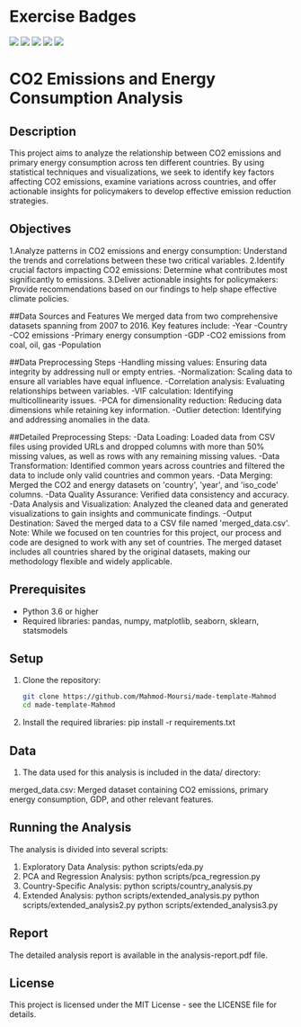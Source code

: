 # Exercise Badges

![](https://byob.yarr.is/Mahmod-Moursi/made-template-Mahmod/score_ex1) ![](https://byob.yarr.is/Mahmod-Moursi/made-template-Mahmod/score_ex2) ![](https://byob.yarr.is/Mahmod-Moursi/made-template-Mahmod/score_ex3) ![](https://byob.yarr.is/Mahmod-Moursi/made-template-Mahmod/score_ex4) ![](https://byob.yarr.is/Mahmod-Moursi/made-template-Mahmod/score_ex5)

# CO2 Emissions and Energy Consumption Analysis

## Description
This project aims to analyze the relationship between CO2 emissions and primary energy consumption across ten different countries. By using statistical techniques and visualizations, we seek to identify key factors affecting CO2 emissions, examine variations across countries, and offer actionable insights for policymakers to develop effective emission reduction strategies.

## Objectives
1.Analyze patterns in CO2 emissions and energy consumption: Understand the trends and correlations between these two critical variables.
2.Identify crucial factors impacting CO2 emissions: Determine what contributes most significantly to emissions.
3.Deliver actionable insights for policymakers: Provide recommendations based on our findings to help shape effective climate policies.

##Data Sources and Features
We merged data from two comprehensive datasets spanning from 2007 to 2016. Key features include:
-Year
-Country
-CO2 emissions
-Primary energy consumption
-GDP
-CO2 emissions from coal, oil, gas
-Population

##Data Preprocessing Steps
-Handling missing values: Ensuring data integrity by addressing null or empty entries.
-Normalization: Scaling data to ensure all variables have equal influence.
-Correlation analysis: Evaluating relationships between variables.
-VIF calculation: Identifying multicollinearity issues.
-PCA for dimensionality reduction: Reducing data dimensions while retaining key information.
-Outlier detection: Identifying and addressing anomalies in the data.

##Detailed Preprocessing Steps:
-Data Loading: Loaded data from CSV files using provided URLs and dropped columns with more than 50% missing values, as well as rows with any remaining missing values.
-Data Transformation: Identified common years across countries and filtered the data to include only valid countries and common years.
-Data Merging: Merged the CO2 and energy datasets on 'country', 'year', and 'iso_code' columns.
-Data Quality Assurance: Verified data consistency and accuracy.
-Data Analysis and Visualization: Analyzed the cleaned data and generated visualizations to gain insights and communicate findings.
-Output Destination: Saved the merged data to a CSV file named 'merged_data.csv'.
Note: While we focused on ten countries for this project, our process and code are designed to work with any set of countries. The merged dataset includes all countries shared by the original datasets, making our methodology flexible and widely applicable.

## Prerequisites
- Python 3.6 or higher
- Required libraries: pandas, numpy, matplotlib, seaborn, sklearn, statsmodels

## Setup
1. Clone the repository:
   ```bash
   git clone https://github.com/Mahmod-Moursi/made-template-Mahmod
   cd made-template-Mahmod
2. Install the required libraries:
   pip install -r requirements.txt

## Data
1. The data used for this analysis is included in the data/ directory:

merged_data.csv: Merged dataset containing CO2 emissions, primary energy consumption, GDP, and other relevant features.

## Running the Analysis
The analysis is divided into several scripts:
1. Exploratory Data Analysis:
	python scripts/eda.py
2. PCA and Regression Analysis:
	python scripts/pca_regression.py
3. Country-Specific Analysis:
	python scripts/country_analysis.py
4. Extended Analysis:
	python scripts/extended_analysis.py
	python scripts/extended_analysis2.py
	python scripts/extended_analysis3.py

## Report
The detailed analysis report is available in the analysis-report.pdf file.

## License
This project is licensed under the MIT License - see the LICENSE file for details.
